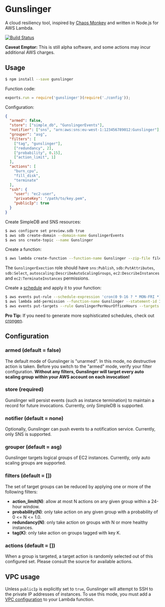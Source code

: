 # Gunslinger
A cloud resiliency tool, inspired by [Chaos Monkey](https://github.com/Netflix/SimianArmy) and written in Node.js for AWS Lambda.

[![Build Status](https://travis-ci.org/wowgroup/gunslinger.svg?branch=master)](https://travis-ci.org/wowgroup/gunslinger)

**Caveat Emptor:** This is still alpha software, and some actions may incur additional AWS charges.

## Usage

```bash
$ npm install --save gunslinger
````

Function code:
```js
exports.run = require('gunslinger')(require('./config'));
```

Configuration:
```json
{
  "armed": false,
  "store": ["simple_db", "GunslingerEvents"],
  "notifier": ["sns", "arn:aws:sns:eu-west-1:123456789012:Gunslinger"],
  "grouper": "asg",
  "filters": [
    ["tag", "gunslinger"],
    ["redundancy", 2],
    ["probability", 0.15],
    ["action_limit", 1]
  ],
  "actions": [
    "burn_cpu",
    "fill_disk",
    "terminate"
  ],
  "ssh": {
    "user": "ec2-user",
    "privateKey": "/path/to/key.pem",
    "publicIp": true
  }
}
```
Create SimpleDB and SNS resources:
```bash
$ aws configure set preview.sdb true
$ aws sdb create-domain --domain-name GunslingerEvents
$ aws sns create-topic --name Gunslinger
```

Create a function:
```bash
$ aws lambda create-function --function-name Gunslinger --zip-file fileb:///path/to/code.zip --role GunslingerExecution --handler index.run --runtime nodejs4.3
```

The `GunslingerExection` role should have `sns:Publish`, `sdb:PutAttributes`, `sdb:Select`, `autoscaling:DescribeAutoScalingGroups`, `ec2:DescribeInstances` and `ec2:TerminateInstances` permissions.

Create a [schedule](http://docs.aws.amazon.com/AmazonCloudWatch/latest/DeveloperGuide/ScheduledEvents.html) and apply it to your function:

```bash
$ aws events put-rule --schedule-expression 'cron(0 9-16 ? * MON-FRI *)' --name GunslingerPerHourOfficeHours
$ aws lambda add-permission --function-name Gunslinger --statement-id 1 --action lambda:InvokeFunction --principal events.amazonaws.com --source-arn arn:aws:events:us-east-1:123456789012:rule/GunslingerPerHourOfficeHours
$ aws events put-targets --rule GunslingerPerHourOfficeHours --targets '{"Id" : "1", "Arn": "arn:aws:lambda:us-east-1:123456789012:function:Gunslinger"}'
```

**Pro Tip:** If you need to generate more sophisticated schedules, check out [crongen](https://github.com/wowgroup/crongen).

## Configuration


### armed (default = false)
The default mode of Gunslinger is "unarmed". In this mode, no destructive action is taken. Before you switch to the "armed" mode, verify your filter configuration. **Without any filters, Gunslinger will target every auto scaling group within your AWS account on each invocation!**

### store (required)
Gunslinger will persist events (such as instance termination) to maintain a record for future invocations. Currently, only SimpleDB is supported. 


### notifier (default = none)
Optionally, Gunslinger can push events to a notification service. Currently, only SNS is supported.

### grouper (default = asg)
Gunslinger targets logical groups of EC2 instances. Currently, only auto scaling groups are supported.

### filters (default = [])
The set of target groups can be reduced by applying one or more of the following filters:

* **action_limit(N)**: allow at most N actions on any given group within a 24-hour window.
* **probability(N)**: only take action on any given group with a probability of 0 <= N <= 1.0.
* **redundancy(N)**: only take action on groups with N or more healthy instances.
* **tag(K)**: only take action on groups tagged with key K.

### actions (default = [])
When a group is targeted, a target action is randomly selected out of this configured set. Please consult the source for available actions.

## VPC usage
Unless `publicIp` is explicitly set to `true`, Gunslinger will attempt to SSH to the private IP addresses of instances. To use this mode, you must add a [VPC configuration](http://docs.aws.amazon.com/lambda/latest/dg/vpc.html) to your Lambda function.
